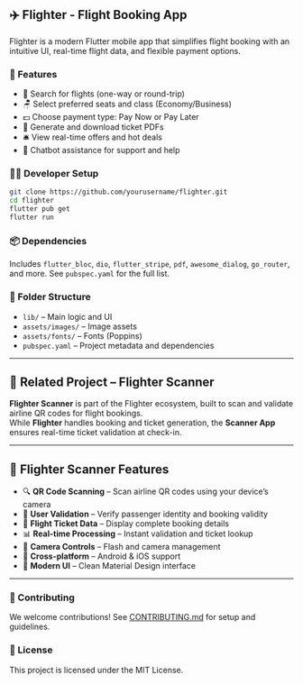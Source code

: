 ## ✈️ Flighter - Flight Booking App

Flighter is a modern Flutter mobile app that simplifies flight booking with an intuitive UI, real-time flight data, and flexible payment options.

### 📱 Features

* 🔎 Search for flights (one-way or round-trip)
* 🪑 Select preferred seats and class (Economy/Business)
* 💵 Choose payment type: Pay Now or Pay Later
* 📄 Generate and download ticket PDFs
* 🛎️ View real-time offers and hot deals
* 🤖 Chatbot assistance for support and help

### 🧑‍💻 Developer Setup

```bash
git clone https://github.com/yourusername/flighter.git
cd flighter
flutter pub get
flutter run
```

### 📦 Dependencies

Includes `flutter_bloc`, `dio`, `flutter_stripe`, `pdf`, `awesome_dialog`, `go_router`, and more. See `pubspec.yaml` for the full list.

### 📂 Folder Structure

* `lib/` – Main logic and UI
* `assets/images/` – Image assets
* `assets/fonts/` – Fonts (Poppins)
* `pubspec.yaml` – Project metadata and dependencies

---

## 🔗 Related Project – Flighter Scanner  

**Flighter Scanner** is part of the Flighter ecosystem, built to scan and validate airline QR codes for flight bookings.  
While **Flighter** handles booking and ticket generation, the **Scanner App** ensures real-time ticket validation at check-in.  

---

## 📱 Flighter Scanner Features  

- 🔍 **QR Code Scanning** – Scan airline QR codes using your device’s camera  
- 👤 **User Validation** – Verify passenger identity and booking validity  
- 🎫 **Flight Ticket Data** – Display complete booking details  
- 📊 **Real-time Processing** – Instant validation and ticket lookup  
- 🔦 **Camera Controls** – Flash and camera management  
- 📱 **Cross-platform** – Android & iOS support  
- 🎨 **Modern UI** – Clean Material Design interface  

---


### 🤝 Contributing

We welcome contributions! See [CONTRIBUTING.md](CONTRIBUTING.md) for setup and guidelines.

### 📄 License

This project is licensed under the MIT License. 
